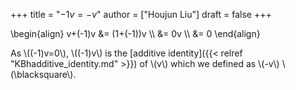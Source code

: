 +++
title = "$-1v=-v$"
author = ["Houjun Liu"]
draft = false
+++

\begin{align}
v+(-1)v &= (1+(-1))v  \\\\
&= 0v \\\\
&= 0
\end{align}

As \\((-1)v=0\\), \\((-1)v\\) is the [additive identity]({{< relref "KBhadditive_identity.md" >}}) of \\(v\\) which we defined as \\(-v\\) \\(\blacksquare\\).